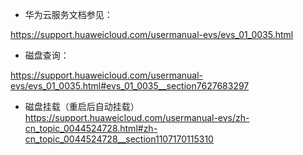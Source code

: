 * 华为云服务文档参见：

https://support.huaweicloud.com/usermanual-evs/evs_01_0035.html

* 磁盘查询：

https://support.huaweicloud.com/usermanual-evs/evs_01_0035.html#evs_01_0035__section7627683297

* 磁盘挂载（重启后自动挂载）
https://support.huaweicloud.com/usermanual-evs/zh-cn_topic_0044524728.html#zh-cn_topic_0044524728__section1107170115310
